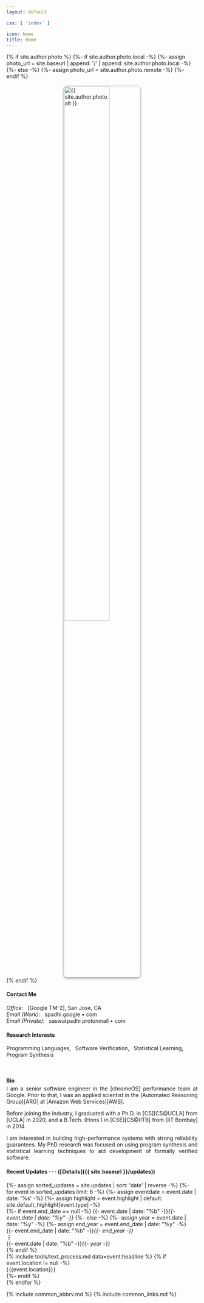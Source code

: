 ```yaml
---
layout: default

css: [ 'index' ]

icon: home
title: Home
---
```


<div class='pure-g'>

<div class='pure-u-1 pure-u-sm-1-2 pure-u-md-13-24 top-left'> 
{% if site.author.photo %}
  {%- if site.author.photo.local -%}
    {%- assign photo_url = site.baseurl | append: '/' | append: site.author.photo.local -%}
  {%- else -%}
    {%- assign photo_url = site.author.photo.remote -%}
  {%- endif %}
  <div>
    <img alt='{{ site.author.photo.alt }}' src='{{ photo_url }}'
         style='width: 60%; max-width: 200px; margin: 1.25em auto 0 auto; border-radius: 0.5em; box-shadow: 0em 0.15em 0.5em gray; display: block;'/>
  </div>
{% endif %}
</div>

<div class='pure-u-1 pure-u-sm-1-2 pure-u-md-11-24 top-right' markdown='1'>

#### <i class='far fa-fw fa-sm fa-paper-plane'></i> Contact Me

<p class='indented' markdown='1'>
  <em>Office</em>: &nbsp; [Google TM-2], San Jose, CA
  <br>
  <em>Email (Work)</em>: &nbsp; spadhi <i class='fas fa-fw fa-sm fa-at'></i> google &bull; com
  <br>
  <em>Email (Private)</em>: &nbsp; saswatpadhi <i class='fas fa-fw fa-sm fa-at'></i> protonmail &bull; com
</p>

#### <i class='fas fa-fw fa-sm fa-glasses'></i> Research Interests

<p>
  Programming Languages, &nbsp; Software Verification, &nbsp; Statistical Learning, &nbsp; Program Synthesis
</p>

</div>
<br>
<div class='pure-u-1 pure-u-md-13-24 bot-left' markdown='1'>

#### <i class='fas fa-fw fa-sm fa-user'></i> Bio

<div class='pure-g' style='text-align: justify; margin-top: -1em'>
<div id='bio' class='pure-u-1 pure-u-md-22-24' markdown='1'>

I am a <span class='color-medium-accent'>senior software engineer</span>
in the [chromeOS] performance team at Google.
Prior to that, I was an <span class='color-medium-accent'>applied scientist</span>
in the [Automated Reasoning Group][ARG] at [Amazon Web Services][AWS].

Before joining the industry,
I graduated with a <span class='color-medium-accent'>Ph.D.</span> in [CS][CS@UCLA] from [UCLA] in 2020,
and a <span class='color-medium-accent'>B.Tech. (Hons.)</span> in [CSE][CS@IITB] from [IIT Bombay] in 2014.

I am interested in
<span class='color-highlight'>building high-performance systems
with strong reliability guarantees</span>.
My PhD research was focused on using program synthesis and statistical learning techniques
to aid development of formally verified software.

</div>
</div>

</div>
<div class='pure-u-1 pure-u-md-11-24 bot-right' markdown='1'>

#### <i class='far fa-fw fa-sm fa-clock'></i> Recent Updates *&middot; &middot; &middot;* ([&#x200a;Details&#x200a;]({{ site.baseurl }}/updates))

<div class='pure-g table'>
  {%- assign sorted_updates = site.updates | sort: 'date' | reverse -%}
  {%- for event in sorted_updates limit: 6 -%}
    {%- assign eventdate = event.date | date: '%s' -%}
    {%- assign highlight = event.highlight | default: site.default_highlight[event.type] -%}
    <div class='pure-u-1-8 pure-u-sm-1-12 pure-u-md-1-6 event-date'>
    {%- if event.end_date == null -%}
      {{- event.date | date: "%b" -}}<i>{{- event.date | date: "%y" -}}</i>
    {%- else -%}
      {%- assign year = event.date | date: "%y" -%}
      {%- assign end_year = event.end_date | date: "%y" -%}
      <div class='multimonth'>{{- event.end_date | date: "%b" -}}<i>{{- end_year -}}</i><br><b>&#8942;</b><br>
      {{- event.date | date: "%b" -}}<i>{{- year -}}</i>
      </div>
    {% endif %}
    </div>
    <div class='pure-u-1-12 event-icon color-more-faded {% if highlight %} color-{{ highlight }} {% endif %}'>
      <i class='fas fa-fw fa-{{ event.icon | default: site.default_icon[event.type] }}'></i>
    </div>
    <div class='pure-u-19-24 pure-u-sm-5-6 pure-u-md-3-4 event-description'>
      {% include tools/text_process.md data=event.headline %}
      {% if event.location != null -%}
        <div class='event-location'>(&hairsp;{{event.location}}&hairsp;)</div>
      {%- endif %}
    </div>
  {% endfor %}
</div>

</div>
</div>

{% include common_abbrv.md %}
{% include common_links.md %}

[Google TM-2]:           https://www.google.com/maps/place/255+W+Tasman+Dr,+San+Jose,+CA+95134/@37.4119214,-121.9559877,17z/data=!3m1!4b1!4m6!3m5!1s0x808fc9ac1afd3753:0xf9adfba7f8b6bdac!8m2!3d37.4119214!4d-121.953799!16s%2Fg%2F11bw4pl794
